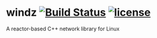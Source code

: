# windz [![Build Status](https://travis-ci.org/Crystalwindz/windz.svg?branch=master)](https://travis-ci.org/Crystalwindz/windz) [![license](https://img.shields.io/github/license/mashape/apistatus.svg)](https://opensource.org/licenses/MIT)
A reactor-based C++ network library for Linux


